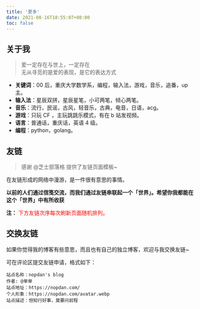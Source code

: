 ```yaml
---
title: '更多'
date: 2021-08-16T18:55:07+08:00
toc: false
---
```


## 关于我

> 爱一定存在与世上，一定存在  
> 无从寻觅的是爱的表现，是它的表达方式

- **关键词**：00 后，重庆大学数学系，编程，输入法，游戏，音乐，追番，up 主。
- **输入法**：星辰双拼，星辰星笔，小可两笔，倾心两笔。
- **音乐**：流行，民谣，古风，轻音乐，古典，电音，日语，acg。
- **游戏**：只玩 CF ，主玩跳跳乐模式，有在 b 站发视频。
- **语言**：普通话，重庆话，英语 4 级。
- **编程**：python，golang。

## 友链

> 感谢 @芝士部落格 提供了友链页面模板~

在友链形成的网络中漫游，是一件很有意思的事情。

**以前的人们通过信笺交流，而我们通过友链串联起一个「世界」。希望你我都能在这个「世界」中有所收获**

**注：** <span style="color:red;">下方友链次序每次刷新页面随机排列。<span>

<div class="linkpage"><ul id="friendsList"></ul></div>

## 交换友链

如果你觉得我的博客有些意思，而且也有自己的独立博客，欢迎与我交换友链~

可在评论区提交友链申请，格式如下：

    站点名称：nopdan's blog
    作者: @单单
    站点地址：https://nopdan.com/
    个人形象：https://nopdan.com/avatar.webp
    站点描述：但知行好事，莫要问前程

<script type="text/javascript">
// 以下为样例内容，按照格式可以随意修改
var myFriends = [
    ["https://blog.weearc.top/", "https://blog.weearc.top/image/face.ico", "@weearc", "相离相惜莫相忘，且行且歌且珍惜"],
    ["https://www.yunyitang.me/zh/", "https://www.yunyitang.me/img/Avatar.png", "Yunyi’s Blog", "Little squirrel Hopping around"],
    ["https://rea.ink/", "https://rea.ink/logo.png", "@倾书", "清风皓月，光景常新"],
    ["https://thiscute.world/", "https://thiscute.world/avatar/myself.jpg", "@Ryan4Yin", "我错过花，却看见海。"],
    
];


// 以下为核心功能内容，修改前请确保理解您的行为内容与可能造成的结果
var  targetList = document.getElementById("friendsList");
while (myFriends.length > 0) {
    var rndNum = Math.floor(Math.random()*myFriends.length);
    var friendNode = document.createElement("li");
    var friend_link = document.createElement("a"), 
        friend_img = document.createElement("img"), 
        friend_name = document.createElement("h4"), 
        friend_about = document.createElement("p")
    ;
    friend_link.target = "_blank";
    friend_link.href = myFriends[rndNum][0];
    friend_img.src=myFriends[rndNum][1];
    friend_name.innerText = myFriends[rndNum][2];
    friend_about.innerText = myFriends[rndNum][3];
    friend_link.appendChild(friend_img);
    friend_link.appendChild(friend_name);
    friend_link.appendChild(friend_about);
    friendNode.appendChild(friend_link);
    targetList.appendChild(friendNode);
    myFriends.splice(rndNum, 1);
}
</script>

<style>

.linkpage ul {
    color: rgba(255,255,255,.15)
}

.linkpage ul:after {
    content: " ";
    clear: both;
    display: block
}

.linkpage li {
    float: left;
    width: 48%;
    position: relative;
    -webkit-transition: .3s ease-out;
    transition: .3s ease-out;
    border-radius: 5px;
    line-height: 1.3;
    height: 90px;
    display: block
}

.linkpage h3 {
    margin: 15px -25px;
    padding: 0 25px;
    border-left: 5px solid #51aded;
    background-color: #f7f7f7;
    font-size: 25px;
    line-height: 40px
}

.linkpage li:hover {
    background: rgba(230,244,250,.5);
    cursor: pointer
}

.linkpage li a {
    padding: 0 10px 0 90px
}

.linkpage li a img {
    width: 60px;
    height: 60px;
    border-radius: 50%;
    position: absolute;
    top: 15px;
    left: 15px;
    cursor: pointer;
    margin: auto;
    border: none
}

.linkpage li a h4 {
    color: #333;
    font-size: 18px;
    margin: 0 0 7px;
    padding-left: 90px
}

.linkpage li a h4:hover {
    color: #51aded
}

.linkpage li a h4, .linkpage li a p {
    cursor: pointer;
    white-space: nowrap;
    text-overflow: ellipsis;
    overflow: hidden;
    line-height: 1.4;
    margin: 0 !important;
}

.linkpage li a p {
    font-size: 12px;
    color: #999;
    padding-left: 90px
}

@media(max-width: 460px) {
    .linkpage li {
        width:97%
    }

    .linkpage ul {
        padding-left: 5px
    }
}

</style>
